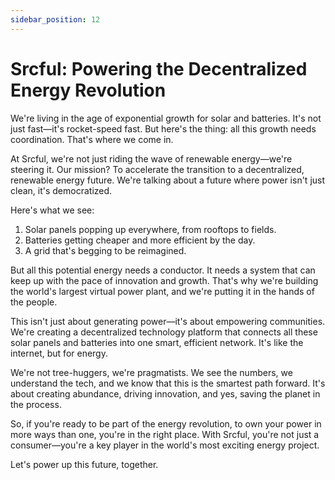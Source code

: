 ```yaml
---
sidebar_position: 12
---
```


# Srcful: Powering the Decentralized Energy Revolution

We're living in the age of exponential growth for solar and batteries. It's not just fast—it's rocket-speed fast. But here's the thing: all this growth needs coordination. That's where we come in.

At Srcful, we're not just riding the wave of renewable energy—we're steering it. Our mission? To accelerate the transition to a decentralized, renewable energy future. We're talking about a future where power isn't just clean, it's democratized.

Here's what we see:
1. Solar panels popping up everywhere, from rooftops to fields.
2. Batteries getting cheaper and more efficient by the day.
3. A grid that's begging to be reimagined.

But all this potential energy needs a conductor. It needs a system that can keep up with the pace of innovation and growth. That's why we're building the world's largest virtual power plant, and we're putting it in the hands of the people.

This isn't just about generating power—it's about empowering communities. We're creating a decentralized technology platform that connects all these solar panels and batteries into one smart, efficient network. It's like the internet, but for energy.

We're not tree-huggers, we're pragmatists. We see the numbers, we understand the tech, and we know that this is the smartest path forward. It's about creating abundance, driving innovation, and yes, saving the planet in the process.

So, if you're ready to be part of the energy revolution, to own your power in more ways than one, you're in the right place. With Srcful, you're not just a consumer—you're a key player in the world's most exciting energy project.

Let's power up this future, together.

